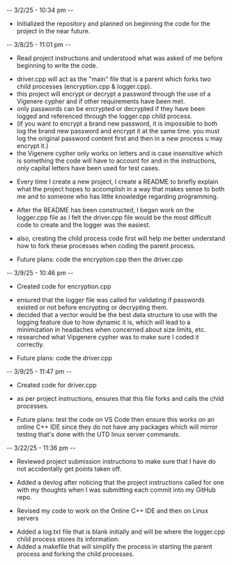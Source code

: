 -- 3/2/25 - 10:34 pm --

* Initialized the repository and planned on beginning the code for the project in the near future.

-- 3/8/25 - 11:01 pm --

* Read project instructions and understood what was asked of me before beginning to write the code.
- driver.cpp will act as the "main" file that is a parent which forks two child processes (encryption.cpp & logger.cpp).
- this project will encrypt or decrypt a password through the use of a Vigenere cypher and if other requirements have been met.
- only passwords can be encrypted or decrypted if they have been logged and referenced through the logger.cpp child process.
- (if you want to encrypt a brand new password, it is impossible to both log the brand new password and encrypt it at the same time. you must log the original password content first and then in a new process u may encrypt it.)
- the Vigenere cypher only works on letters and is case insensitive which is something the code will have to account for and in the instructions, only capital letters have been used for test cases.

* Every time I create a new project, I create a README to briefly explain what the project hopes to accomplish in a way that makes sense to both me and to someone who has little knowledge regarding programming.

* After the README has been constructed, I began work on the logger.cpp file as I felt the driver.cpp file would be the most difficult code to create and the logger was the easiest.
- also, creating the child process code first will help me better understand how to fork these processes when coding the parent process.

* Future plans: code the encryption.cpp then the driver.cpp

-- 3/9/25 - 10:46 pm --

* Created code for encryption.cpp
- ensured that the logger file was called for validating if passwords existed or not before encrypting or decrypting them.
- decided that a vector would be the best data structure to use with the logging feature due to how dynamic it is, which will lead to a minimization in headaches when concerned about size limits, etc.
- researched what Vipgenere cypher was to make sure I coded it correctly.

* Future plans: code the driver.cpp

-- 3/9/25 - 11:47 pm --

* Created code for driver.cpp
- as per project instructions, ensures that this file forks and calls the child processes.

* Future plans: test the code on VS Code then ensure this works on an online C++ IDE since they do not have any packages which will mirror testing that's done with the UTD linux server commands.

-- 3/22/25 - 11:36 pm --

* Reviewed project submission instructions to make sure that I have do not accidentally get points taken off.
- Added a devlog after noticing that the project instructions called for one with my thoughts when I was submitting each commit into my GitHub repo.

* Revised my code to work on the Online C++ IDE and then on Linux servers
- Added a log.txt file that is blank initially and will be where the logger.cpp child process stores its information.
- Added a makefile that will simplify the process in starting the parent process and forking the child processes.